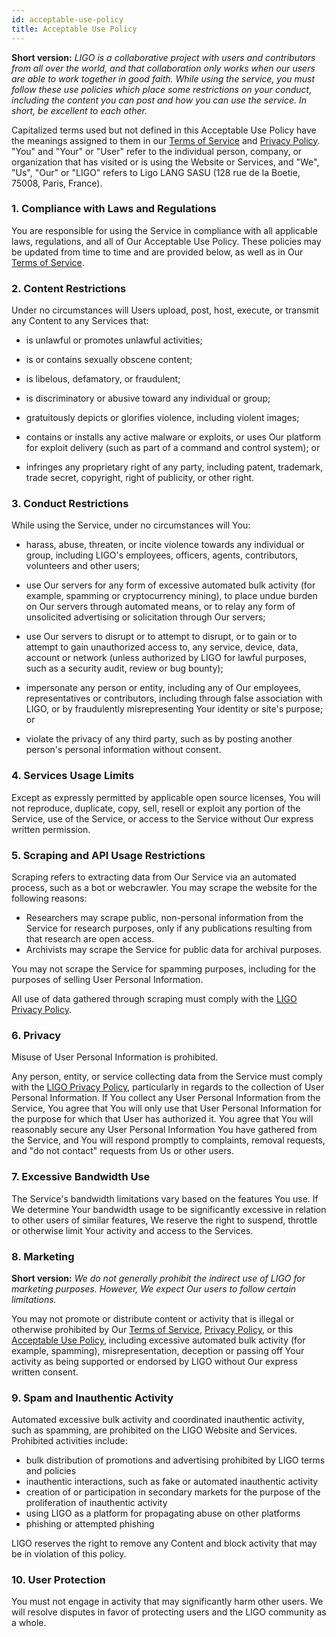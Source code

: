 ```yaml
---
id: acceptable-use-policy
title: Acceptable Use Policy
---
```


**Short version:** _LIGO is a collaborative project with users and contributors from all over the world, and that collaboration only works when our users are able to work together in good faith. While using the service, you must follow these use policies which place some restrictions on your conduct, including the content you can post and how you can use the service. In short, be excellent to each other._

Capitalized terms used but not defined in this Acceptable Use Policy have the meanings assigned to them in our [Terms of Service](terms-of-service) and [Privacy Policy](privacy-policy). "You" and "Your" or "User" refer to the individual person, company, or organization that has visited or is using the Website or Services, and "We", "Us", "Our" or "LIGO" refers to Ligo LANG SASU (128 rue de la Boetie, 75008, Paris, France).

### 1. Compliance with Laws and Regulations
You are responsible for using the Service in compliance with all applicable laws, regulations, and all of Our Acceptable Use Policy. These policies may be updated from time to time and are provided below, as well as in Our [Terms of Service](terms-of-service).

### 2. Content Restrictions
Under no circumstances will Users upload, post, host, execute, or transmit any Content to any Services that:

- is unlawful or promotes unlawful activities;

- is or contains sexually obscene content;

- is libelous, defamatory, or fraudulent;

- is discriminatory or abusive toward any individual or group;

- gratuitously depicts or glorifies violence, including violent images;

- contains or installs any active malware or exploits, or uses Our platform for exploit delivery (such as part of a command and control system); or

- infringes any proprietary right of any party, including patent, trademark, trade secret, copyright, right of publicity, or other right.

### 3. Conduct Restrictions
While using the Service, under no circumstances will You:

- harass, abuse, threaten, or incite violence towards any individual or group, including LIGO's employees, officers, agents, contributors, volunteers and other users;

- use Our servers for any form of excessive automated bulk activity (for example, spamming or cryptocurrency mining), to place undue burden on Our servers through automated means, or to relay any form of unsolicited advertising or solicitation through Our servers;

- use Our servers to disrupt or to attempt to disrupt, or to gain or to attempt to gain unauthorized access to, any service, device, data, account or network (unless authorized by LIGO for lawful purposes, such as a security audit, review or bug bounty);

- impersonate any person or entity, including any of Our employees, representatives or contributors, including through false association with LIGO, or by fraudulently misrepresenting Your identity or site's purpose; or

- violate the privacy of any third party, such as by posting another person's personal information without consent.

### 4. Services Usage Limits
Except as expressly permitted by applicable open source licenses, You will not reproduce, duplicate, copy, sell, resell or exploit any portion of the Service, use of the Service, or access to the Service without Our express written permission.

### 5. Scraping and API Usage Restrictions
Scraping refers to extracting data from Our Service via an automated process, such as a bot or webcrawler. You may scrape the website for the following reasons:

- Researchers may scrape public, non-personal information from the Service for research purposes, only if any publications resulting from that research are open access.
- Archivists may scrape the Service for public data for archival purposes.

You may not scrape the Service for spamming purposes, including for the purposes of selling User Personal Information.

All use of data gathered through scraping must comply with the [LIGO Privacy Policy](privacy-policy).

### 6. Privacy
Misuse of User Personal Information is prohibited.

Any person, entity, or service collecting data from the Service must comply with the [LIGO Privacy Policy](privacy-policy), particularly in regards to the collection of User Personal Information. If You collect any User Personal Information from the Service, You agree that You will only use that User Personal Information for the purpose for which that User has authorized it. You agree that You will reasonably secure any User Personal Information You have gathered from the Service, and You will respond promptly to complaints, removal requests, and "do not contact" requests from Us or other users.

### 7. Excessive Bandwidth Use
The Service's bandwidth limitations vary based on the features You use. If We determine Your bandwidth usage to be significantly excessive in relation to other users of similar features, We reserve the right to suspend, throttle or otherwise limit Your activity and access to the Services.

### 8. Marketing
**Short version:** *We do not generally prohibit the indirect use of LIGO for marketing purposes. However, We expect Our users to follow certain limitations.*

You may not promote or distribute content or activity that is illegal or otherwise prohibited by Our [Terms of Service](terms-of-service), [Privacy Policy](privacy-policy), or this [Acceptable Use Policy](acceptable-use-policy), including excessive automated bulk activity (for example, spamming), misrepresentation, deception or passing off Your activity as being supported or endorsed by LIGO without Our express written consent.

### 9. Spam and Inauthentic Activity
Automated excessive bulk activity and coordinated inauthentic activity, such as spamming, are prohibited on the LIGO Website and Services. Prohibited activities include:
* bulk distribution of promotions and advertising prohibited by LIGO terms and policies
* inauthentic interactions, such as fake or automated inauthentic activity
* creation of or participation in secondary markets for the purpose of the proliferation of inauthentic activity
* using LIGO as a platform for propagating abuse on other platforms
* phishing or attempted phishing

LIGO reserves the right to remove any Content and block activity that may be in violation of this policy.

### 10. User Protection
You must not engage in activity that may significantly harm other users. We will resolve disputes in favor of protecting users and the LIGO community as a whole.
